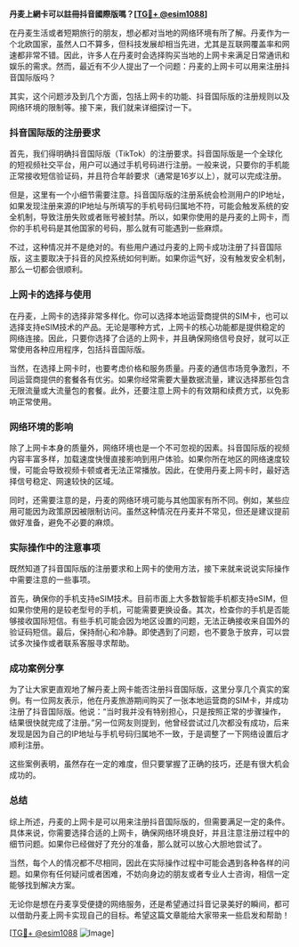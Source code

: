 **丹麦上網卡可以註冊抖音國際版嗎？[[TG💪+ @esim1088](https://t.me/s/esim1088)]**

在丹麦生活或者短期旅行的朋友，想必都对当地的网络环境有所了解。丹麦作为一个北欧国家，虽然人口不算多，但科技发展却相当先进，尤其是互联网覆盖率和网速都非常不错。因此，许多人在丹麦时会选择购买当地的上网卡来满足日常通讯和娱乐的需求。然而，最近有不少人提出了一个问题：丹麦的上网卡可以用来注册抖音国际版吗？

其实，这个问题涉及到几个方面，包括上网卡的功能、抖音国际版的注册规则以及网络环境的限制等。接下来，我们就来详细探讨一下。

### 抖音国际版的注册要求

首先，我们得明确抖音国际版（TikTok）的注册要求。抖音国际版是一个全球化的短视频社交平台，用户可以通过手机号码进行注册。一般来说，只要你的手机能正常接收短信验证码，并且符合年龄要求（通常是16岁以上），就可以完成注册。

但是，这里有一个小细节需要注意。抖音国际版的注册系统会检测用户的IP地址，如果发现注册来源的IP地址与所填写的手机号码归属地不符，可能会触发系统的安全机制，导致注册失败或者账号被封禁。所以，如果你使用的是丹麦的上网卡，而你的手机号码是其他国家的号码，那么就有可能遇到一些麻烦。

不过，这种情况并不是绝对的。有些用户通过丹麦的上网卡成功注册了抖音国际版，这主要取决于抖音的风控系统如何判断。如果你运气好，没有触发安全机制，那么一切都会很顺利。

### 上网卡的选择与使用

在丹麦，上网卡的选择非常多样化。你可以选择本地运营商提供的SIM卡，也可以选择支持eSIM技术的产品。无论是哪种方式，上网卡的核心功能都是提供稳定的网络连接。因此，只要你选择了合适的上网卡，并且确保网络信号良好，就可以正常使用各种应用程序，包括抖音国际版。

当然，在选择上网卡时，也要考虑价格和服务质量。丹麦的通信市场竞争激烈，不同运营商提供的套餐各有优劣。如果你经常需要大量数据流量，建议选择那些包含无限流量或大流量包的套餐。此外，还要注意上网卡的有效期和续费方式，以免影响正常使用。

### 网络环境的影响

除了上网卡本身的质量外，网络环境也是一个不可忽视的因素。抖音国际版的视频内容丰富多样，加载速度快慢直接影响到用户体验。如果你所在地区的网络速度较慢，可能会导致视频卡顿或者无法正常播放。因此，在使用丹麦上网卡时，最好选择信号稳定、网速较快的区域。

同时，还需要注意的是，丹麦的网络环境可能与其他国家有所不同。例如，某些应用可能因为政策原因被限制访问。虽然这种情况在丹麦并不常见，但还是建议提前做好准备，避免不必要的麻烦。

### 实际操作中的注意事项

既然知道了抖音国际版的注册要求和上网卡的使用方法，接下来就来说说实际操作中需要注意的一些事项。

首先，确保你的手机支持eSIM技术。目前市面上大多数智能手机都支持eSIM，但如果你使用的是较老型号的手机，可能需要更换设备。其次，检查你的手机是否能够接收国际短信。有些手机可能会因为地区设置的问题，无法正确接收来自国外的验证码短信。最后，保持耐心和冷静。即使遇到了问题，也不要急于放弃，可以尝试多次操作或者联系客服寻求帮助。

### 成功案例分享

为了让大家更直观地了解丹麦上网卡能否注册抖音国际版，这里分享几个真实的案例。有一位网友表示，他在丹麦旅游期间购买了一张本地运营商的SIM卡，并成功注册了抖音国际版。他说：“当时我并没有特别担心，只是按照正常的步骤操作，结果很快就完成了注册。”另一位网友则提到，他曾经尝试过几次都没有成功，后来发现是因为自己的IP地址与手机号码归属地不一致，于是调整了一下网络设置后才顺利注册。

这些案例表明，虽然存在一定的难度，但只要掌握了正确的技巧，还是有很大机会成功的。

### 总结

综上所述，丹麦的上网卡是可以用来注册抖音国际版的，但需要满足一定的条件。具体来说，你需要选择合适的上网卡，确保网络环境良好，并且注意注册过程中的细节问题。如果你已经做好了充分的准备，那么就可以放心大胆地尝试了。

当然，每个人的情况都不尽相同，因此在实际操作过程中可能会遇到各种各样的问题。如果你有任何疑问或者困难，不妨向身边的朋友或者专业人士咨询，相信一定能够找到解决方案。

无论你是想在丹麦享受便捷的网络服务，还是希望通过抖音记录美好的瞬间，都可以借助丹麦上网卡实现自己的目标。希望这篇文章能给大家带来一些启发和帮助！

[[TG💪+ @esim1088](https://t.me/s/esim1088) ![Image](https://i.postimg.cc/4NQfJmqS/Snipaste-2025-05-13-00-14-12.png)]